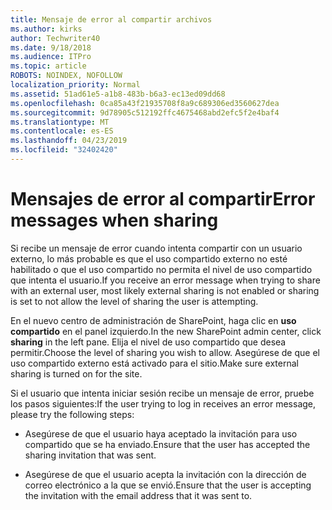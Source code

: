 ```yaml
---
title: Mensaje de error al compartir archivos
ms.author: kirks
author: Techwriter40
ms.date: 9/18/2018
ms.audience: ITPro
ms.topic: article
ROBOTS: NOINDEX, NOFOLLOW
localization_priority: Normal
ms.assetid: 51ad61e5-a1b8-483b-b6a3-ec13ed09dd68
ms.openlocfilehash: 0ca85a43f21935708f8a9c689306ed3560627dea
ms.sourcegitcommit: 9d78905c512192ffc4675468abd2efc5f2e4baf4
ms.translationtype: MT
ms.contentlocale: es-ES
ms.lasthandoff: 04/23/2019
ms.locfileid: "32402420"
---
```

# <a name="error-messages-when-sharing"></a><span data-ttu-id="37467-102">Mensajes de error al compartir</span><span class="sxs-lookup"><span data-stu-id="37467-102">Error messages when sharing</span></span>

<span data-ttu-id="37467-103">Si recibe un mensaje de error cuando intenta compartir con un usuario externo, lo más probable es que el uso compartido externo no esté habilitado o que el uso compartido no permita el nivel de uso compartido que intenta el usuario.</span><span class="sxs-lookup"><span data-stu-id="37467-103">If you receive an error message when trying to share with an external user, most likely external sharing is not enabled or sharing is set to not allow the level of sharing the user is attempting.</span></span>
  
<span data-ttu-id="37467-104">En el nuevo centro de administración de SharePoint, haga clic en **uso compartido** en el panel izquierdo.</span><span class="sxs-lookup"><span data-stu-id="37467-104">In the  new SharePoint admin center, click **sharing** in the left pane.</span></span> <span data-ttu-id="37467-105">Elija el nivel de uso compartido que desea permitir.</span><span class="sxs-lookup"><span data-stu-id="37467-105">Choose the level of sharing you wish to allow.</span></span> <span data-ttu-id="37467-106">Asegúrese de que el uso compartido externo está activado para el sitio.</span><span class="sxs-lookup"><span data-stu-id="37467-106">Make sure external sharing is turned on for the site.</span></span> 
  
<span data-ttu-id="37467-107">Si el usuario que intenta iniciar sesión recibe un mensaje de error, pruebe los pasos siguientes:</span><span class="sxs-lookup"><span data-stu-id="37467-107">If the user trying to log in receives an error message, please try the following steps:</span></span>
  
- <span data-ttu-id="37467-108">Asegúrese de que el usuario haya aceptado la invitación para uso compartido que se ha enviado.</span><span class="sxs-lookup"><span data-stu-id="37467-108">Ensure that the user has accepted the sharing invitation that was sent.</span></span>
    
- <span data-ttu-id="37467-109">Asegúrese de que el usuario acepta la invitación con la dirección de correo electrónico a la que se envió.</span><span class="sxs-lookup"><span data-stu-id="37467-109">Ensure that the user is accepting the invitation with the email address that it was sent to.</span></span>
    

